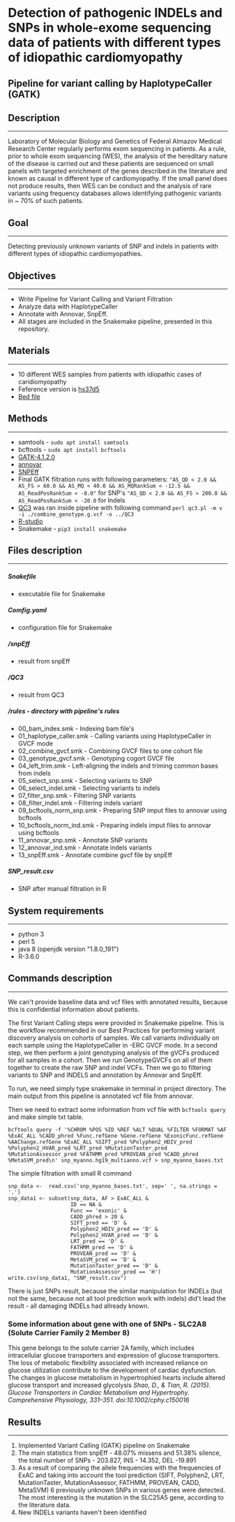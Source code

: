 # Detection of pathogenic INDELs and  SNPs in whole-exome sequencing data of patients with different types of idiopathic cardiomyopathy
Pipeline for variant calling by HaplotypeCaller (GATK)
--------------------------------------------------------

## Description
--------------------------------------------------------

Laboratory of Molecular Biology and Genetics of Federal Almazov Medical Research Center regularly performs exom sequencing in patients. As a rule, prior to whole exom sequencing (WES), the analysis of the hereditary nature of the disease is carried out and these patients are sequenced on small panels with targeted enrichment of the genes described in the literature and known as causal in different type of cardiomyopathy. If the small panel does not produce results, then WES can be conduct and the analysis of rare variants using frequency databases allows identifying pathogenic variants in ~ 70% of such patients.

## Goal
---------------------------------------------------------

Detecting previously unknown variants of SNP and indels in patients with different types of idiopathic cardiomyopathies.

## Objectives
---------------------------------------------------------

* Write Pipeline for Variant Calling and Variant Filtration
* Analyze data with HaplotypeCaller
* Annotate with Annovar, SnpEff.
* All stages are included in the Snakemake pipeline, presented in this repository.

## Materials
---------------------------------------------------------
* 10 different WES samples  from patients with idiopathic cases of caridiomyopathy
* Feference version is [hs37d5](ftp://ftp-trace.ncbi.nih.gov/1000genomes/ftp/technical/reference/phase2_reference_assembly_sequence/hs37d5.fa.gz)
* [Bed file](https://drive.google.com/file/d/1mu6VE1f7yfY2cUCZ1TwQzXpaF_8lX7qk/view?usp=sharing)
## Methods
----------------------------------------------------------

- samtools - ```sudo apt install samtools```
- bcftools - ```sudo apt install bcftools```
- [GATK-4.1.2.0](https://software.broadinstitute.org/gatk/download/)
- [annovar](http://download.openbioinformatics.org/annovar_download_form.php)
- [SNPEff](snpeff.sourceforge.net/download.html)
- Final GATK filtration runs with following parameters:
``` "AS_QD < 2.0 && AS_FS > 60.0 && AS_MQ < 40.0 && AS_MQRankSum < -12.5 && AS_ReadPosRankSum < -8.0" ``` for SNP's
``` "AS_QD < 2.0 && AS_FS > 200.0 && AS_ReadPosRankSum < -20.0 ``` for Indels
- [QC3](https://github.com/slzhao/QC3) was ran inside pipeline with following command 
```perl qc3.pl -m v -i ./combine_genotype.g.vcf -o ../QC3```
- [R-studio](https://www.r-studio.com/ru/)
- Snakemake - ```pip3 install snakemake```


## Files description
----------------------------------------------------------

##### Snakefile 
- executable file for Snakemake
##### Comfig.yaml 
- configuration file for Snakemake
##### /snpEff 
- result from snpEff
##### /QC3 
- result from QC3
##### /rules - directory with pipeline's rules
- 00_bam_index.smk - Indexing bam file's  
- 01_haplotype_caller.smk - Calling variants using HaplotypeCaller in GVCF mode
- 02_combine_gvcf.smk - Combining GVCF files to one cohort file
- 03_genotype_gvcf.smk - Genotyping cogort GVCF file
- 04_left_trim.smk - Left-aligning the indels and triming common bases from indels
- 05_select_snp.smk - Selecting variants to SNP 
- 06_select_indel.smk - Selecting variants to indels
- 07_filter_snp.smk - Filtering SNP variants
- 08_filter_indel.smk - Filtering indels variant
- 09_bcftools_norm_snp.smk - Preparing SNP imput files to annovar using bcftools
- 10_bcftools_norm_ind.smk - Preparing indels imput files to annovar using bcftools
- 11_annovar_snp.smk - Annotate SNP variants
- 12_annovar_ind.smk - Annotate indels variants
- 13_snpEff.smk - Annotate combine gvcf file by snpEff
##### SNP_result.csv
- SNP after manual filtration in R 

## System requirements
----------------------------------------------------------
- python 3
- perl 5
- java 8 (openjdk version "1.8.0_191")
- R-3.6.0

## Commands description
----------------------------------------------------------
We can't provide baseline data and vcf files with annotated results, because this is confidential information about patients. 

The first Variant Calling steps were provided in Snakemake pipeline. This is the workflow recommended in our Best Practices for performing variant discovery analysis on cohorts of samples. We call variants individually on each sample using the HaplotypeCaller in -ERC GVCF mode. In a second step, we then perform a joint genotyping analysis of the gVCFs produced for all samples in a cohort. Then we run GenotypeGVCFs on all of them together to create the raw SNP and indel VCFs. Then we go to filtering variants to SNP and INDELS and annotation by Annovar and SnpEff.

To run, we need simply type snakemake in terminal in project directory.
The main output from this pipeline is annotated vcf file from annovar. 

Then we need to extract some information from vcf file with ```bcftools query``` and make simple txt table.

```
bcftools query -f '%CHROM %POS %ID %REF %ALT %QUAL %FILTER %FORMAT %AF %ExAC_ALL %CADD_phred %Func.refGene %Gene.refGene %ExonicFunc.refGene %AAChange.refGene %ExAC_ALL %SIFT_pred %Polyphen2_HDIV_pred %Polyphen2_HVAR_pred %LRT_pred %MutationTaster_pred %MutationAssessor_pred %FATHMM_pred %PROVEAN_pred %CADD_phred %MetaSVM_pred\n' snp_myanno.hg19_multianno.vcf > snp_myanno_bases.txt
```
The simple filtration with small R command
```
snp_data <-  read.csv('snp_myanno_bases.txt', sep=' ', na.strings = '.')
snp_data1 <- subset(snp_data, AF > ExAC_ALL &
                    ID == NA &
                    Func == 'exonic' & 
                    CADD_phred > 20 &
                    SIFT_pred == 'D' &
                    Polyphen2_HDIV_pred == 'D' &
                    Polyphen2_HVAR_pred == 'D' &
                    LRT_pred == 'D' &
                    FATHMM_pred == 'D' &
                    PROVEAN_pred == 'D' &
                    MetaSVM_pred == 'D' &
                    MutationTaster_pred == 'D' &
                    MutationAssessor_pred == 'H')
write.csv(snp_data1, "SNP_result.csv")
```
There is just SNPs result, because the similar manipulation for INDELs (but not the same, because not all tool prediction work with indels) did't lead the result - all damaging INDELs had allready known.

### Some information about gene with one of SNPs - SLC2A8 (Solute Carrier Family 2 Member 8)
This gene belongs to the solute carrier 2A family, which includes intracellular glucose transporters and expression of glucose transporters. The loss of metabolic flexibility associated with increased reliance on glucose utilization contribute to the development of cardiac dysfunction. The changes in glucose metabolism in hypertrophied hearts include altered glucose transport and increased glycolysis  *Shao, D., & Tian, R. (2015). Glucose Transporters in Cardiac Metabolism and Hypertrophy. Comprehensive Physiology, 331–351. doi:10.1002/cphy.c150016*

## Results
----------------------------------------------------------
1. Implemented Variant Calling (GATK) pipeline on Snakemake
2. The main statistics from snpEff - 48.07% missens and 51.38% silence, the total number of SNPs - 203.827, INS - 14.352, DEL -19.891
3. As a result of comparing the allele frequencies with the frequencies of ExAC and taking into account the tool prediction (SIFT, Polyphen2, LRT, MutationTaster, MutationAssessor, FATHMM, PROVEAN, CADD, MetaSVM) 6 previously unknown SNPs in various genes were detected. The most interesting is the mutation in the SLC25A5 gene, according to the literature data.
4. New INDELs variants haven't been identified

